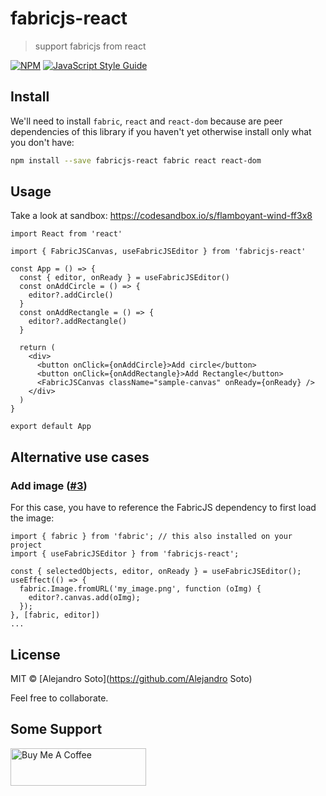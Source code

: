 # fabricjs-react

> support fabricjs from react

[![NPM](https://img.shields.io/npm/v/fabricjs-react.svg)](https://www.npmjs.com/package/fabricjs-react) [![JavaScript Style Guide](https://img.shields.io/badge/code_style-standard-brightgreen.svg)](https://standardjs.com)

## Install

We'll need to install `fabric`, `react` and `react-dom` because are peer dependencies of this library if you haven't yet otherwise install only what you don't have:
```bash
npm install --save fabricjs-react fabric react react-dom
```

## Usage

Take a look at sandbox: https://codesandbox.io/s/flamboyant-wind-ff3x8

```tsx
import React from 'react'

import { FabricJSCanvas, useFabricJSEditor } from 'fabricjs-react'

const App = () => {
  const { editor, onReady } = useFabricJSEditor()
  const onAddCircle = () => {
    editor?.addCircle()
  }
  const onAddRectangle = () => {
    editor?.addRectangle()
  }

  return (
    <div>
      <button onClick={onAddCircle}>Add circle</button>
      <button onClick={onAddRectangle}>Add Rectangle</button>
      <FabricJSCanvas className="sample-canvas" onReady={onReady} />
    </div>
  )
}

export default App
```

## Alternative use cases

### Add image ([#3](https://github.com/asotog/fabricjs-react/issues/3))
For this case, you have to reference the FabricJS dependency to first load the image:

```tsx
import { fabric } from 'fabric'; // this also installed on your project
import { useFabricJSEditor } from 'fabricjs-react';

const { selectedObjects, editor, onReady } = useFabricJSEditor();
useEffect(() => {
  fabric.Image.fromURL('my_image.png', function (oImg) {
    editor?.canvas.add(oImg);
  });
}, [fabric, editor])
...
```
## License

MIT © [Alejandro Soto](https://github.com/Alejandro Soto)

Feel free to collaborate.

## Some Support
<a href="https://www.buymeacoffee.com/alecode" target="_blank"><img src="https://cdn.buymeacoffee.com/buttons/v2/default-yellow.png" alt="Buy Me A Coffee" style="height: 60px !important;width: 217px !important;" ></a>

